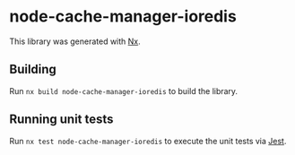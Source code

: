 # node-cache-manager-ioredis

This library was generated with [Nx](https://nx.dev).

## Building

Run `nx build node-cache-manager-ioredis` to build the library.

## Running unit tests

Run `nx test node-cache-manager-ioredis` to execute the unit tests via [Jest](https://jestjs.io).

